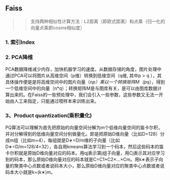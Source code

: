 ## Faiss
>>支持两种相似性计算方法：L2距离（即欧式距离）和点乘（归一化的向量点乘即cosine相似度）
### 1. 索引Index
### 2. PCA降维
PCA数据降维减少内存，加快机器学习的速度。从数据存储的角度，图片处理中通过PCA可以将图片从高维空间（p维）转换到低维空间（q维, 其中p > q ），其具体操作便是是将高维空间中的图片向量（n*p）乘以一个转换矩阵M（p*q），得到一个低维空间中的向量（n*q）；转换矩阵M是与图库有关，是可以由图库数据计算出来的。在Faiss的一些预处理中，我们会引入一些参数，这些参数又无法一开始由人工来指定，只能通过喂样本来训练出来。
### 3、Product quantization(乘积量化)
 PQ算法可以理解为首先把原始的向量空间分解为m个低维向量空间的笛卡尔积，并对分解得到的低维向量空间分别做量化。即是把原始D维向量（比如D=128）分成m组（比如m=4），每组就是D∗=D/m维的子向量（比如D∗=D/m=128/4=32），各自用kmeans算法学习到一个码本，然后这些码本的笛卡尔积就是原始D维向量对应的码本。用qj表示第j组子向量，用Cj表示其对应学习到的码本，那么原始D维向量对应的码本就是C=C1×C2×…×Cm。用k∗表示子向量的聚类中心点数或者说码本大小，那么原始D维向量对应的聚类中心点数或者说码本大小就是k=(k∗)m。


